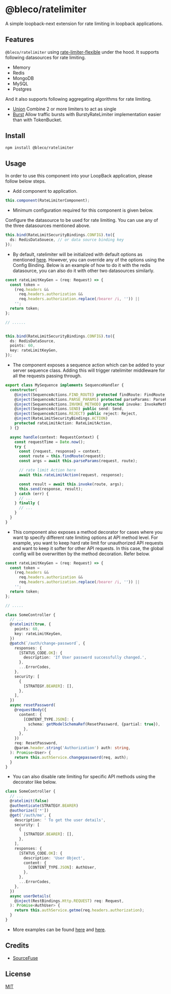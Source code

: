 # @bleco/ratelimiter

A simple loopback-next extension for rate limiting in loopback applications. 

## Features

`@bleco/ratelimiter` using [rate-limiter-flexible](https://github.com/animir/node-rate-limiter-flexible) under the hood. 
It supports following datasources for rate limiting.

- Memory
- Redis
- MongoDB
- MySQL
- Postgres

And it also supports following aggregating algorithms for rate limiting.

- [Union](https://github.com/animir/node-rate-limiter-flexible/wiki/RateLimiterUnion) Combine 2 or more limiters to act as single
- [Burst](https://github.com/animir/node-rate-limiter-flexible/wiki/BurstyRateLimiter) Allow traffic bursts with BurstyRateLimiter implementation easier than with TokenBucket.

## Install

```sh
npm install @bleco/ratelimiter
```

## Usage

In order to use this component into your LoopBack application, please follow below steps.

- Add component to application.

```ts
this.component(RateLimiterComponent);
```

- Minimum configuration required for this component is given below.

Configure the datasource to be used for rate limiting. You can use any of the three datasources mentioned above.


```ts
this.bind(RateLimitSecurityBindings.CONFIG).to({
  ds: RedisDataSouece, // or data source binding key
});
```

- By default, ratelimiter will be initialized with default options as mentioned
  [here](https://github.com/animir/node-rate-limiter-flexible#basic-options). However, you can override any of the
  options using the Config Binding. Below is an example of how to do it with the redis datasource, you can also do it
  with other two datasources similarly.

```ts
const rateLimitKeyGen = (req: Request) => {
  const token =
    (req.headers &&
      req.headers.authorization &&
      req.headers.authorization.replace(/bearer /i, '')) ||
    '';
  return token;
};

// ......


this.bind(RateLimitSecurityBindings.CONFIG).to({
  ds: RedisDataSource,
  points: 60,
  key: rateLimitKeyGen,
});
```

- The component exposes a sequence action which can be added to your server sequence class. Adding this will trigger
  ratelimiter middleware for all the requests passing through.

```ts
export class MySequence implements SequenceHandler {
  constructor(
    @inject(SequenceActions.FIND_ROUTE) protected findRoute: FindRoute,
    @inject(SequenceActions.PARSE_PARAMS) protected parseParams: ParseParams,
    @inject(SequenceActions.INVOKE_METHOD) protected invoke: InvokeMethod,
    @inject(SequenceActions.SEND) public send: Send,
    @inject(SequenceActions.REJECT) public reject: Reject,
    @inject(RateLimitSecurityBindings.ACTION)
    protected rateLimitAction: RateLimitAction,
  ) {}

  async handle(context: RequestContext) {
    const requestTime = Date.now();
    try {
      const {request, response} = context;
      const route = this.findRoute(request);
      const args = await this.parseParams(request, route);

      // rate limit Action here
      await this.rateLimitAction(request, response);

      const result = await this.invoke(route, args);
      this.send(response, result);
    } catch (err) {
      // ...
    } finally {
      // ...
    }
  }
}
```

- This component also exposes a method decorator for cases where you want tp specify different rate limiting options at
  API method level. For example, you want to keep hard rate limit for unauthorized API requests and want to keep it
  softer for other API requests. In this case, the global config will be overwritten by the method decoration. Refer
  below.

```ts
const rateLimitKeyGen = (req: Request) => {
  const token =
    (req.headers &&
      req.headers.authorization &&
      req.headers.authorization.replace(/bearer /i, '')) ||
    '';
  return token;
};

// .....

class SomeController {
  // ...
  @ratelimit(true, {
    points: 60,
    key: rateLimitKeyGen,
  })
  @patch(`/auth/change-password`, {
    responses: {
      [STATUS_CODE.OK]: {
        description: 'If User password successfully changed.',
      },
      ...ErrorCodes,
    },
    security: [
      {
        [STRATEGY.BEARER]: [],
      },
    ],
  })
  async resetPassword(
    @requestBody({
      content: {
        [CONTENT_TYPE.JSON]: {
          schema: getModelSchemaRef(ResetPassword, {partial: true}),
        },
      },
    })
    req: ResetPassword,
    @param.header.string('Authorization') auth: string,
  ): Promise<User> {
    return this.authService.changepassword(req, auth);
  }
}
```

- You can also disable rate limiting for specific API methods using the decorator like below.

```ts
class SomeController {
  // ...
  @ratelimit(false)
  @authenticate(STRATEGY.BEARER)
  @authorize(['*'])
  @get('/auth/me', {
    description: ' To get the user details',
    security: [
      {
        [STRATEGY.BEARER]: [],
      },
    ],
    responses: {
      [STATUS_CODE.OK]: {
        description: 'User Object',
        content: {
          [CONTENT_TYPE.JSON]: AuthUser,
        },
      },
      ...ErrorCodes,
    },
  })
  async userDetails(
    @inject(RestBindings.Http.REQUEST) req: Request,
  ): Promise<AuthUser> {
    return this.authService.getme(req.headers.authorization);
  }
}
```

- More examples can be found [here](src/__tests__/fixtures/controllers/test.controller.ts) and [here](src/__tests__/acceptance).


## Credits

- [SourceFuse](https://github.com/sourcefuse)


## License

[MIT](LICENSE)
